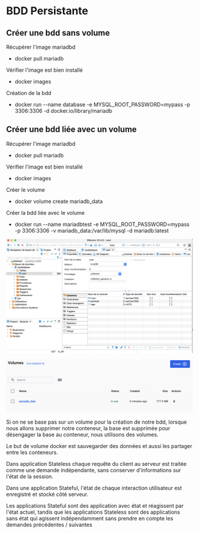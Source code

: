 
# BDD Persistante


## Créer une bdd sans volume

Récupérer l'image mariadbd

- docker pull mariadb

Vérifier l'image est bien installé

- docker images

Création de la bdd

- docker run --name database -e MYSQL_ROOT_PASSWORD=mypass -p 3306:3306 -d docker.io/library/mariadb


## Créer une bdd liée avec un volume

Récupérer l'image mariadbd

- docker pull mariadb

Vérifier l'image est bien installé

- docker images

Créer le volume

- docker volume create mariadb_data                                             

Créer la bdd liée avec le volume

- docker run --name mariadbtest -e MYSQL_ROOT_PASSWORD=mypass -p 3306:3306 -v mariadb_data:/var/lib/mysql -d mariadb:latest 


 ![dbeaver](Images/dbeaver.png)

 ![volume](Images/volume.png)


Si on ne se base pas sur un volume pour la création de notre bdd, lorsque nous allons supprimer notre conteneur, la base est supprimée pour désengager la base au conteneur, nous utilisons des volumes.

Le but de volume docker est sauvegarder des données et aussi les partager entre les conteneurs.

Dans application Stateless chaque requête du client au serveur est traitée comme une demande indépendante, sans conserver d'informations sur l'état de la session. 

Dans une application Stateful, l'état de chaque interaction utilisateur est enregistré et stocké côté serveur.

Les applications Stateful sont des application avec état et réagissent par l'état actuel, tandis que les applications Stateless sont des applications sans état qui agissent indépendamment sans prendre en compte les demandes précédentes / suivantes
